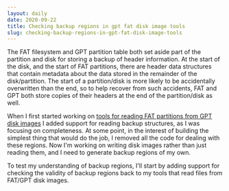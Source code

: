 ```yaml
---
layout: daily
date: 2020-09-22
title: Checking backup regions in gpt fat disk image tools
slug: checking-backup-regions-in-gpt-fat-disk-image-tools
---
```


The FAT filesystem and GPT partition table both set aside part of the partition and disk for storing a backup
of header information. At the start of the disk, and the start of FAT partitions, there are header data structures
that contain metadata about the data stored in the remainder of the disk/partition. The start of a partition/disk
is more likely to be accidentally overwritten than the end, so to help recover from such accidents, FAT and GPT
both store copies of their headers at the end of the partition/disk as well.

When I first started working on [tools for reading FAT partitions from GPT disk images](https://github.com/stevebob/gpt-fat-disk-image)
I added support for reading backup structures, as I was focusing
on completeness. At some point, in the interest of building the simplest thing that would do the job, I removed all
the code for dealing with these regions. Now I'm working on writing disk images rather than just reading them, and I need
to generate backup regions of my own.

To test my understanding of backup regions, I'll start by adding support for checking the validity of backup regions back to my
tools that read files from FAT/GPT disk images.
